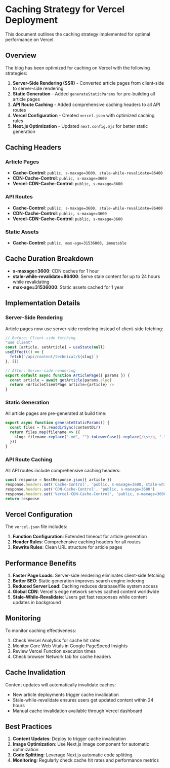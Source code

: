 # Caching Strategy for Vercel Deployment

This document outlines the caching strategy implemented for optimal performance on Vercel.

## Overview

The blog has been optimized for caching on Vercel with the following strategies:

1. **Server-Side Rendering (SSR)** - Converted article pages from client-side to server-side rendering
2. **Static Generation** - Added `generateStaticParams` for pre-building all article pages
3. **API Route Caching** - Added comprehensive caching headers to all API routes
4. **Vercel Configuration** - Created `vercel.json` with optimized caching rules
5. **Next.js Optimization** - Updated `next.config.mjs` for better static generation

## Caching Headers

### Article Pages
- **Cache-Control**: `public, s-maxage=3600, stale-while-revalidate=86400`
- **CDN-Cache-Control**: `public, s-maxage=3600`
- **Vercel-CDN-Cache-Control**: `public, s-maxage=3600`

### API Routes
- **Cache-Control**: `public, s-maxage=3600, stale-while-revalidate=86400`
- **CDN-Cache-Control**: `public, s-maxage=3600`
- **Vercel-CDN-Cache-Control**: `public, s-maxage=3600`

### Static Assets
- **Cache-Control**: `public, max-age=31536000, immutable`

## Cache Duration Breakdown

- **s-maxage=3600**: CDN caches for 1 hour
- **stale-while-revalidate=86400**: Serve stale content for up to 24 hours while revalidating
- **max-age=31536000**: Static assets cached for 1 year

## Implementation Details

### Server-Side Rendering
Article pages now use server-side rendering instead of client-side fetching:

```typescript
// Before: Client-side fetching
"use client"
const [article, setArticle] = useState(null)
useEffect(() => {
  fetch(`/api/content/technical/${slug}`)
}, [])

// After: Server-side rendering
export default async function ArticlePage({ params }) {
  const article = await getArticle(params.slug)
  return <ArticleClientPage article={article} />
}
```

### Static Generation
All article pages are pre-generated at build time:

```typescript
export async function generateStaticParams() {
  const files = fs.readdirSync(contentDir)
  return files.map(filename => ({
    slug: filename.replace(".md", "").toLowerCase().replace(/\s+/g, "-")
  }))
}
```

### API Route Caching
All API routes include comprehensive caching headers:

```typescript
const response = NextResponse.json({ article })
response.headers.set('Cache-Control', 'public, s-maxage=3600, stale-while-revalidate=86400')
response.headers.set('CDN-Cache-Control', 'public, s-maxage=3600')
response.headers.set('Vercel-CDN-Cache-Control', 'public, s-maxage=3600')
return response
```

## Vercel Configuration

The `vercel.json` file includes:

1. **Function Configuration**: Extended timeout for article generation
2. **Header Rules**: Comprehensive caching headers for all routes
3. **Rewrite Rules**: Clean URL structure for article pages

## Performance Benefits

1. **Faster Page Loads**: Server-side rendering eliminates client-side fetching
2. **Better SEO**: Static generation improves search engine indexing
3. **Reduced Server Load**: Caching reduces database/file system access
4. **Global CDN**: Vercel's edge network serves cached content worldwide
5. **Stale-While-Revalidate**: Users get fast responses while content updates in background

## Monitoring

To monitor caching effectiveness:

1. Check Vercel Analytics for cache hit rates
2. Monitor Core Web Vitals in Google PageSpeed Insights
3. Review Vercel Function execution times
4. Check browser Network tab for cache headers

## Cache Invalidation

Content updates will automatically invalidate caches:
- New article deployments trigger cache invalidation
- Stale-while-revalidate ensures users get updated content within 24 hours
- Manual cache invalidation available through Vercel dashboard

## Best Practices

1. **Content Updates**: Deploy to trigger cache invalidation
2. **Image Optimization**: Use Next.js Image component for automatic optimization
3. **Code Splitting**: Leverage Next.js automatic code splitting
4. **Monitoring**: Regularly check cache hit rates and performance metrics 
